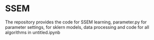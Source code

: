 # SSEM
The repository provides the code for SSEM learning, parameter.py for parameter settings, for sklern models, data processing and code for all algorithms in untitled.ipynb
